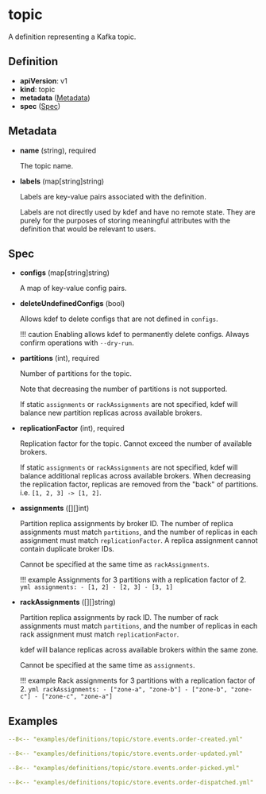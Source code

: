 # topic

A definition representing a Kafka topic.

## Definition

- **apiVersion**: v1
- **kind**: topic
- **metadata** ([Metadata](#metadata))
- **spec** ([Spec](#spec))

## Metadata

- **name** (string), required

    The topic name.

- **labels** (map[string]string)

    Labels are key-value pairs associated with the definition.

    Labels are not directly used by kdef and have no remote state.
    They are purely for the purposes of storing meaningful attributes with the definition that would be relevant to users.

## Spec

- **configs** (map[string]string)

    A map of key-value config pairs.

- **deleteUndefinedConfigs** (bool)

    Allows kdef to delete configs that are not defined in `configs`.

    !!! caution
        Enabling allows kdef to permanently delete configs. Always confirm operations with `--dry-run`.

- **partitions** (int), required

    Number of partitions for the topic.

    Note that decreasing the number of partitions is not supported.

    If static `assignments` or `rackAssignments` are not specified, kdef will balance new partition replicas across available brokers.

- **replicationFactor** (int), required

    Replication factor for the topic. Cannot exceed the number of available brokers.

    If static `assignments` or `rackAssignments` are not specified, kdef will balance additional replicas across available brokers.
    When decreasing the replication factor, replicas are removed from the "back" of partitions. i.e. `[1, 2, 3] -> [1, 2]`.

- **assignments** ([][]int)

    Partition replica assignments by broker ID.
    The number of replica assignments must match `partitions`, and the number of replicas in each assignment must match `replicationFactor`.
    A replica assignment cannot contain duplicate broker IDs.

    Cannot be specified at the same time as `rackAssignments`.

    !!! example
        Assignments for 3 partitions with a replication factor of 2.
        ```yml
        assignments:
        - [1, 2]
        - [2, 3]
        - [3, 1]
        ```

- **rackAssignments** ([][]string)

    Partition replica assignments by rack ID.
    The number of rack assignments must match `partitions`, and the number of replicas in each rack assignment must match `replicationFactor`.

    kdef will balance replicas across available brokers within the same zone.

    Cannot be specified at the same time as `assignments`.

    !!! example
        Rack assignments for 3 partitions with a replication factor of 2.
        ```yml
        rackAssignments:
        - ["zone-a", "zone-b"]
        - ["zone-b", "zone-c"]
        - ["zone-c", "zone-a"]
        ```

## Examples

```yml
--8<-- "examples/definitions/topic/store.events.order-created.yml"
```

```yml
--8<-- "examples/definitions/topic/store.events.order-updated.yml"
```

```yml
--8<-- "examples/definitions/topic/store.events.order-picked.yml"
```

```yml
--8<-- "examples/definitions/topic/store.events.order-dispatched.yml"
```
